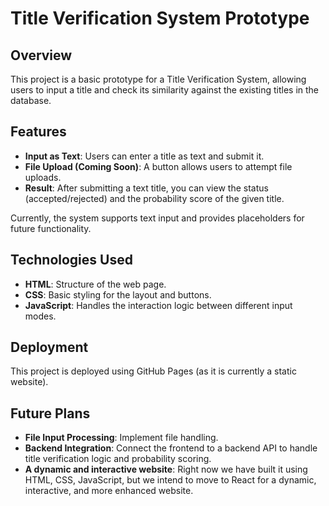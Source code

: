 # Title Verification System Prototype

## Overview

This project is a basic prototype for a Title Verification System, allowing users to input a title and check its similarity against the existing titles in the database.

## Features

- **Input as Text**: Users can enter a title as text and submit it.
- **File Upload (Coming Soon)**: A button allows users to attempt file uploads.
- **Result**: After submitting a text title, you can view the status (accepted/rejected) and the probability score of the given title.

Currently, the system supports text input and provides placeholders for future functionality.

## Technologies Used

- **HTML**: Structure of the web page.
- **CSS**: Basic styling for the layout and buttons.
- **JavaScript**: Handles the interaction logic between different input modes.

## Deployment

This project is deployed using GitHub Pages (as it is currently a static website).

## Future Plans

- **File Input Processing**: Implement file handling.
- **Backend Integration**: Connect the frontend to a backend API to handle title verification logic and probability scoring.
- **A dynamic and interactive website**: Right now we have built it using HTML, CSS, JavaScript, but we intend to move to React for a dynamic, interactive, and more enhanced website.
